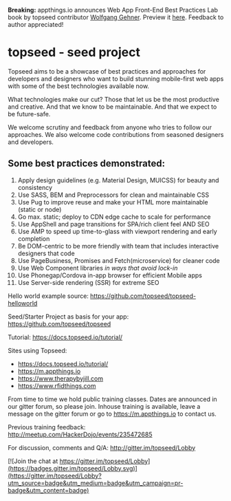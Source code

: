 **Breaking:** appthings.io announces Web App Front-End Best Practices Lab book by topseed contributor <a href='https://m.appthings.io/en/team/index.html' target='_blank'>Wolfgang Gehner</a>. Preview it <a href='https://m.appthings.io/en/books/wgBookPreview.pdf' target='_blank'>here</a>. Feedback to author appreciated!

# topseed - seed project

Topseed aims to be a showcase of best practices and approaches for developers and designers who want to build stunning mobile-first web apps with some of the best technologies available now.

What technologies make our cut? Those that let us be the most
productive and creative. And that we know to be maintainable. And that we expect to be future-safe.

We welcome scrutiny and feedback from anyone who tries to follow our approaches. We also welcome code contributions from seasoned designers and developers.

## Some best practices demonstrated:
1. Apply design guidelines (e.g. Material Design, MUICSS) for beauty and consistency
2. Use SASS, BEM and Preprocessors for clean and maintainable CSS
3. Use Pug to improve reuse and make your HTML more maintainable (static or node)
4. Go max. static; deploy to CDN edge cache to scale for performance
5. Use AppShell and page transitions for SPA/rich client feel AND SEO
6. Use AMP to speed up time-to-glass with viewport rendering and early completion
7. Be DOM-centric to be more friendly with team that includes interactive designers that code
8. Use PageBusiness, Promises and Fetch(microservice) for cleaner code
9. Use Web Component libraries _in ways that avoid lock-in_
10. Use Phonegap/Cordova in-app browser for efficient Mobile apps
11. Use Server-side rendering (SSR) for extreme SEO

Hello world example source: 
<https://github.com/topseed/topseed-helloworld>

Seed/Starter Project as basis for your app: 
<https://github.com/topseed/topseed>

Tutorial: 
<https://docs.topseed.io/tutorial/> 

Sites using Topseed:
- <https://docs.topseed.io/tutorial/>
- <https://m.appthings.io>
- <https://www.therapybyjill.com>
- <https://www.rfidthings.com>


From time to time we hold public training classes. Dates are announced in our gitter forum, so please join.
Inhouse training is available, leave a message on the gitter forum or go to <https://m.appthings.io> to contact us. 

Previous training feedback: <http://meetup.com/HackerDojo/events/235472685>

For discussion, comments and Q/A: http://gitter.im/topseed/Lobby

[![Join the chat at https://gitter.im/topseed/Lobby](https://badges.gitter.im/topseed/Lobby.svg)](https://gitter.im/topseed/Lobby?utm_source=badge&utm_medium=badge&utm_campaign=pr-badge&utm_content=badge)
